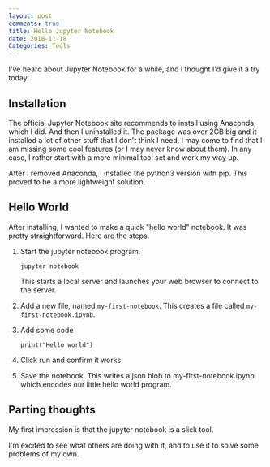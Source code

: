 ```yaml
---
layout: post
comments: true
title: Hello Jupyter Notebook
date: 2018-11-18
Categories: Tools
---
```


I've heard about Jupyter Notebook for a while, and I thought I'd give it a try today.

## Installation

The official Jupyter Notebook site recommends to install using Anaconda, which I did. And then I uninstalled it. The package was over 2GB big and it installed a lot of other stuff that I don't think I need. I may come to find that I am missing some cool features (or I may never know about them). In any case, I rather start with a more minimal tool set and work my way up.

After I removed Anaconda, I installed the python3 version with pip. This proved to be a more lightweight solution.

## Hello World

After installing, I wanted to make a quick "hello world" notebook. It was pretty straightforward. Here are the steps.

1. Start the jupyter notebook program.

    ```jupyter notebook```
    
    This starts a local server and launches your web browser to connect to the server. 

2.  Add a new file, named `my-first-notebook`. This creates a file called `my-first-notebook.ipynb`. 

3. Add some code

    `print("Hello world")`

4. Click run and confirm it works.

5. Save the notebook. This writes a json blob to my-first-notebook.ipynb which encodes our little hello world program.

## Parting thoughts

My first impression is that the jupyter notebook is a slick tool. 

I'm excited to see what others are doing with it, and to use it to solve some problems of my own.
